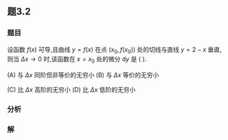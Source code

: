 ## 题3.2
### 题目
设函数 $f( x)$ 可导,且曲线 $y = f( x)$ 在点 $( {{x}_{0}, f( {x}_{0}) })$ 处的切线与直线 $y = 2 - x$ 垂直,则当  ${\Delta x} \rightarrow  0$ 时,该函数在 $x = {x}_{0}$ 处的微分 $\mathrm{d}y$ 是 ( ).

(A) 与 ${\Delta x}$ 同阶但非等价的无穷小 (B) 与 ${\Delta x}$ 等价的无穷小

(C) 比 ${\Delta x}$ 高阶的无穷小 (D) 比 ${\Delta x}$ 低阶的无穷小
### 分析

### 解